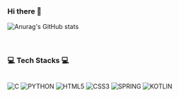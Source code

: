 ### Hi there 👋

![Anurag's GitHub stats](https://github-readme-stats.vercel.app/api?username=namdaeun&show_icons=true&theme=radical)
<br><br><br>
### 💻 Tech Stacks 💻
<br>
<img alt="C" src ="https://img.shields.io/badge/C-A8B9CC.svg?&style=for-the-badge&logo=C&logoColor=#A8B9CC"/> <img alt="PYTHON" src ="https://img.shields.io/badge/PYTHON-3776AB.svg?&style=for-the-badge&logo=Python&logoColor=#3776AB"/> <img alt="HTML5" src ="https://img.shields.io/badge/HTML5-E34F26.svg?&style=for-the-badge&logo=HTML5&logoColor=#E34F26"/> <img alt="CSS3" src ="https://img.shields.io/badge/CSS3-1572B6.svg?&style=for-the-badge&logo=CSS3&logoColor=#1572B6"/> <img alt="SPRING" src ="https://img.shields.io/badge/SPRING-6DB33F.svg?&style=for-the-badge&logo=Spring&logoColor=#6DB33F"/> <img alt="KOTLIN" src ="https://img.shields.io/badge/KOTLIN-7F52FF.svg?&style=for-the-badge&logo=Kotlin&logoColor=#7F52FF"/>
